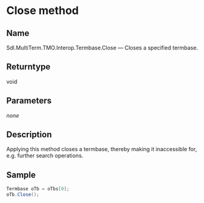 # Close method

## Name

Sdl.MultiTerm.TMO.Interop.Termbase.Close —          Closes a specified termbase.

## Returntype

void

## Parameters
*none*
## Description

Applying this method closes a termbase, thereby making it inaccessible for, e.g. further search operations.

## Sample


```cs
Termbase oTb = oTbs[0];
oTb.Close();
```
